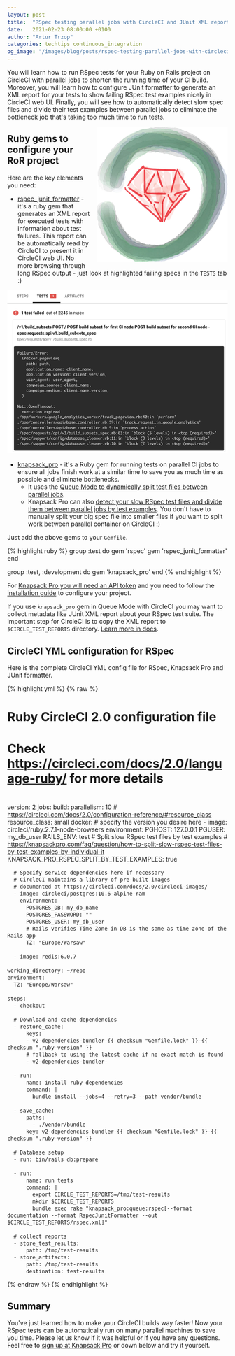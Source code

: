 ```yaml
---
layout: post
title:  "RSpec testing parallel jobs with CircleCI and JUnit XML report"
date:   2021-02-23 08:00:00 +0100
author: "Artur Trzop"
categories: techtips continuous_integration
og_image: "/images/blog/posts/rspec-testing-parallel-jobs-with-circleci-and-junit-xml-report/rspec_circleci.jpeg"
---
```


You will learn how to run RSpec tests for your Ruby on Rails project on CircleCI with parallel jobs to shorten the running time of your CI build. Moreover, you will learn how to configure JUnit formatter to generate an XML report for your tests to show failing RSpec test examples nicely in CircleCI web UI. Finally, you will see how to automatically detect slow spec files and divide their test examples between parallel jobs to eliminate the bottleneck job that's taking too much time to run tests.

<img src="/images/blog/posts/rspec-testing-parallel-jobs-with-circleci-and-junit-xml-report/rspec_circleci.jpeg" style="width:300px;margin-left: 15px;float:right;" alt="RSpec, CircleCI, Ruby, gem" />

## Ruby gems to configure your RoR project

Here are the key elements you need:

* [rspec_junit_formatter](https://github.com/sj26/rspec_junit_formatter) - it's a ruby gem that generates an XML report for executed tests with information about test failures. This report can be automatically read by CircleCI to present it in CircleCI web UI. No more browsing through long RSpec output - just look at highlighted failing specs in the `TESTS` tab :)

<img src="/images/blog/posts/rspec-testing-parallel-jobs-with-circleci-and-junit-xml-report/circleci_web_ui_failed_test.png" alt="CircleCI web UI, failure, RSpec, test, test case" />

* [knapsack_pro](https://knapsackpro.com/?utm_source=docs_knapsackpro&utm_medium=blog_post&utm_campaign=rspec-testing-parallel-jobs-with-circleci-and-junit-xml-report) - it's a Ruby gem for running tests on parallel CI jobs to ensure all jobs finish work at a similar time to save you as much time as possible and eliminate bottlenecks.
  * It uses the [Queue Mode to dynamically split test files between parallel jobs](/2020/how-to-speed-up-ruby-and-javascript-tests-with-ci-parallelisation).
  * Knapsack Pro can also [detect your slow RSpec test files and divide them between parallel jobs by test examples](https://docs.knapsackpro.com/ruby/split-by-test-examples/). You don't have to manually split your big spec file into smaller files if you want to split work between parallel container on CircleCI :)

Just add the above gems to your `Gemfile`.

{% highlight ruby %}
group :test do
  gem 'rspec'
  gem 'rspec_junit_formatter'
end

group :test, :development do
  gem 'knapsack_pro'
end
{% endhighlight %}

For [Knapsack Pro you will need an API token](https://knapsackpro.com/?utm_source=docs_knapsackpro&utm_medium=blog_post&utm_campaign=rspec-testing-parallel-jobs-with-circleci-and-junit-xml-report) and you need to follow the [installation guide](/knapsack_pro-ruby/guide/) to configure your project.

If you use `knapsack_pro` gem in Queue Mode with CircleCI you may want to collect metadata like JUnit XML report about your RSpec test suite.
The important step for CircleCI is to copy the XML report to `$CIRCLE_TEST_REPORTS` directory. [Learn more in docs](https://docs.knapsackpro.com/ruby/circleci/#collect-metadata-in-queue-mode).

## CircleCI YML configuration for RSpec

Here is the complete CircleCI YML config file for RSpec, Knapsack Pro and JUnit formatter.

{% highlight yml %}
{% raw %}
# Ruby CircleCI 2.0 configuration file
#
# Check https://circleci.com/docs/2.0/language-ruby/ for more details
#
version: 2
jobs:
  build:
    parallelism: 10
    # https://circleci.com/docs/2.0/configuration-reference/#resource_class
    resource_class: small
    docker:
      # specify the version you desire here
      - image: circleci/ruby:2.7.1-node-browsers
        environment:
          PGHOST: 127.0.0.1
          PGUSER: my_db_user
          RAILS_ENV: test
          # Split slow RSpec test files by test examples
          # https://knapsackpro.com/faq/question/how-to-split-slow-rspec-test-files-by-test-examples-by-individual-it
          KNAPSACK_PRO_RSPEC_SPLIT_BY_TEST_EXAMPLES: true

      # Specify service dependencies here if necessary
      # CircleCI maintains a library of pre-built images
      # documented at https://circleci.com/docs/2.0/circleci-images/
      - image: circleci/postgres:10.6-alpine-ram
        environment:
          POSTGRES_DB: my_db_name
          POSTGRES_PASSWORD: ""
          POSTGRES_USER: my_db_user
          # Rails verifies Time Zone in DB is the same as time zone of the Rails app
          TZ: "Europe/Warsaw"

      - image: redis:6.0.7

    working_directory: ~/repo
    environment:
      TZ: "Europe/Warsaw"

    steps:
      - checkout

      # Download and cache dependencies
      - restore_cache:
          keys:
          - v2-dependencies-bundler-{{ checksum "Gemfile.lock" }}-{{ checksum ".ruby-version" }}
          # fallback to using the latest cache if no exact match is found
          - v2-dependencies-bundler-

      - run:
          name: install ruby dependencies
          command: |
            bundle install --jobs=4 --retry=3 --path vendor/bundle

      - save_cache:
          paths:
            - ./vendor/bundle
          key: v2-dependencies-bundler-{{ checksum "Gemfile.lock" }}-{{ checksum ".ruby-version" }}

      # Database setup
      - run: bin/rails db:prepare

      - run:
          name: run tests
          command: |
            export CIRCLE_TEST_REPORTS=/tmp/test-results
            mkdir $CIRCLE_TEST_REPORTS
            bundle exec rake "knapsack_pro:queue:rspec[--format documentation --format RspecJunitFormatter --out $CIRCLE_TEST_REPORTS/rspec.xml]"

      # collect reports
      - store_test_results:
          path: /tmp/test-results
      - store_artifacts:
          path: /tmp/test-results
          destination: test-results
{% endraw %}
{% endhighlight %}

## Summary

You've just learned how to make your CircleCI builds way faster! Now your RSpec tests can be automatically run on many parallel machines to save you time. Please let us know if it was helpful or if you have any questions. Feel free to [sign up at Knapsack Pro](https://knapsackpro.com/?utm_source=docs_knapsackpro&utm_medium=blog_post&utm_campaign=rspec-testing-parallel-jobs-with-circleci-and-junit-xml-report) or down below and try it yourself.
